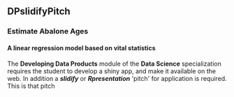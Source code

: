 ## DPslidifyPitch
### Estimate Abalone Ages
#### A linear regression model based on vital statistics
   
The **Developing Data Products** module of the **Data Science** specialization requires the student to develop
a shiny app, and make it available on the web. In addition a ***slidify*** or ***Rpresentation*** 'pitch' for 
application is required. This is that pitch
